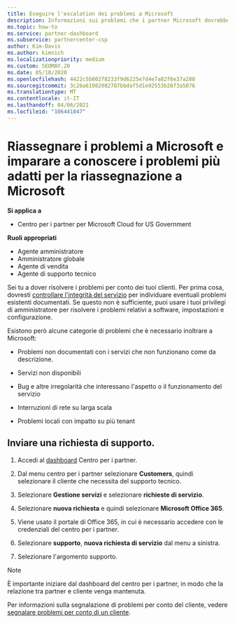 ```yaml
---
title: Eseguire l'escalation dei problemi a Microsoft
description: Informazioni sui problemi che i partner Microsoft dovrebbero risolvere per i clienti e sui problemi che potrebbero essere necessari per inoltrare a Microsoft.
ms.topic: how-to
ms.service: partner-dashboard
ms.subservice: partnercenter-csp
author: Kim-Davis
ms.author: kimnich
ms.localizationpriority: medium
ms.custom: SEOMAY.20
ms.date: 05/18/2020
ms.openlocfilehash: 4422c5b002f8233f9d6225e7d4e7a82f6e37a280
ms.sourcegitcommit: 3c26a61982082787bbdaf5d1e92553b26f3a5076
ms.translationtype: MT
ms.contentlocale: it-IT
ms.lasthandoff: 04/06/2021
ms.locfileid: "106441847"
---
```

# <a name="escalate-problems-to-microsoft-and-learn-which-issues-are-more-suited-to-microsoft-escalation"></a>Riassegnare i problemi a Microsoft e imparare a conoscere i problemi più adatti per la riassegnazione a Microsoft  

**Si applica a**

- Centro per i partner per Microsoft Cloud for US Government

**Ruoli appropriati**

- Agente amministratore
- Amministratore globale
- Agente di vendita
- Agente di supporto tecnico

Sei tu a dover risolvere i problemi per conto dei tuoi clienti. Per prima cosa, dovresti [controllare l'integrità del servizio](check-service-health.md) per individuare eventuali problemi esistenti documentati. Se questo non è sufficiente, puoi usare i tuoi privilegi di amministratore per risolvere i problemi relativi a software, impostazioni e configurazione.

Esistono però alcune categorie di problemi che è necessario inoltrare a Microsoft:

- Problemi non documentati con i servizi che non funzionano come da descrizione.

- Servizi non disponibili

- Bug e altre irregolarità che interessano l'aspetto o il funzionamento del servizio

- Interruzioni di rete su larga scala

- Problemi locali con impatto su più tenant

## <a name="submit-a-support-request"></a>Inviare una richiesta di supporto.

1. Accedi al [dashboard](https://partner.microsoft.com/dashboard) Centro per i partner.

2. Dal menu centro per i partner selezionare **Customers**, quindi selezionare il cliente che necessita del supporto tecnico.

3. Selezionare **Gestione servizi** e selezionare **richieste di servizio**.

4. Selezionare **nuova richiesta** e quindi selezionare **Microsoft Office 365**.

5. Viene usato il portale di Office 365, in cui è necessario accedere con le credenziali del centro per i partner.

6. Selezionare **supporto**, **nuova richiesta di servizio** dal menu a sinistra.

7. Selezionare l'argomento supporto.

>[!NOTE]
>È importante iniziare dal dashboard del centro per i partner, in modo che la relazione tra partner e cliente venga mantenuta. 

Per informazioni sulla segnalazione di problemi per conto del cliente, vedere [segnalare problemi per conto di un cliente](report-problems-on-behalf-of-a-customer.md).

